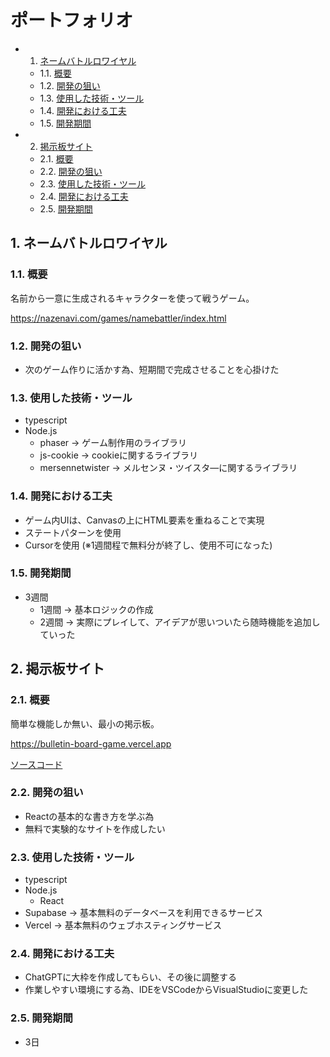 # ポートフォリオ

<!-- vscode-markdown-toc -->
* 1. [ネームバトルロワイヤル](#)
	* 1.1. [概要](#-1)
	* 1.2. [開発の狙い](#-1)
	* 1.3. [使用した技術・ツール](#-1)
	* 1.4. [開発における工夫](#-1)
	* 1.5. [開発期間](#-1)
* 2. [掲示板サイト](#-1)
	* 2.1. [概要](#-1)
	* 2.2. [開発の狙い](#-1)
	* 2.3. [使用した技術・ツール](#-1)
	* 2.4. [開発における工夫](#-1)
	* 2.5. [開発期間](#-1)

<!-- vscode-markdown-toc-config
	numbering=true
	autoSave=true
	/vscode-markdown-toc-config -->
<!-- /vscode-markdown-toc -->


##  1. <a name=''></a>ネームバトルロワイヤル
###  1.1. <a name='-1'></a>概要
名前から一意に生成されるキャラクターを使って戦うゲーム。

<https://nazenavi.com/games/namebattler/index.html>

###  1.2. <a name='-1'></a>開発の狙い
- 次のゲーム作りに活かす為、短期間で完成させることを心掛けた

###  1.3. <a name='-1'></a>使用した技術・ツール
- typescript
- Node.js
    - phaser -> ゲーム制作用のライブラリ
    - js-cookie -> cookieに関するライブラリ
    - mersennetwister -> メルセンヌ・ツイスタ―に関するライブラリ

###  1.4. <a name='-1'></a>開発における工夫
- ゲーム内UIは、Canvasの上にHTML要素を重ねることで実現
- ステートパターンを使用
- Cursorを使用 (※1週間程で無料分が終了し、使用不可になった)

###  1.5. <a name='-1'></a>開発期間
- 3週間
    - 1週間 -> 基本ロジックの作成
    - 2週間 -> 実際にプレイして、アイデアが思いついたら随時機能を追加していった

##  2. <a name='-1'></a>掲示板サイト
###  2.1. <a name='-1'></a>概要
簡単な機能しか無い、最小の掲示板。

<https://bulletin-board-game.vercel.app>

[ソースコード](https://github.com/mode100/vercel-site1)

###  2.2. <a name='-1'></a>開発の狙い
- Reactの基本的な書き方を学ぶ為
- 無料で実験的なサイトを作成したい

###  2.3. <a name='-1'></a>使用した技術・ツール
- typescript
- Node.js
    - React
- Supabase -> 基本無料のデータベースを利用できるサービス
- Vercel -> 基本無料のウェブホスティングサービス

###  2.4. <a name='-1'></a>開発における工夫
- ChatGPTに大枠を作成してもらい、その後に調整する
- 作業しやすい環境にする為、IDEをVSCodeからVisualStudioに変更した

###  2.5. <a name='-1'></a>開発期間
- 3日

